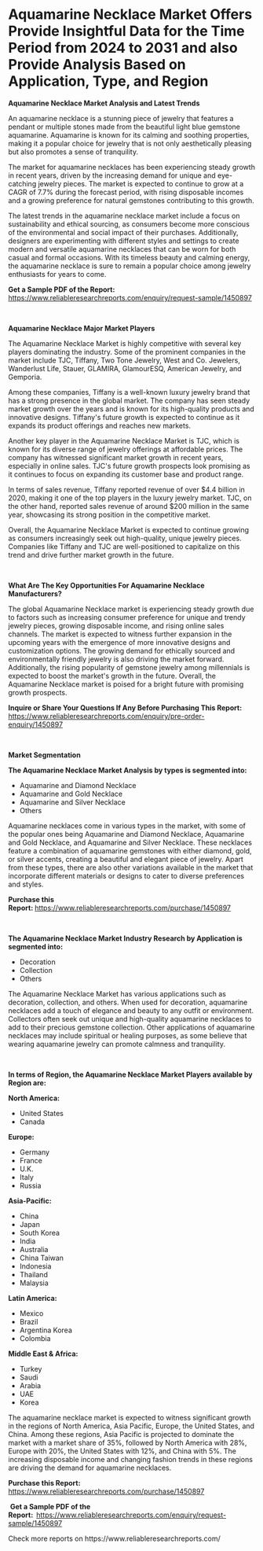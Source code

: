 <p><h1>Aquamarine Necklace Market Offers Provide Insightful Data for the Time Period from 2024 to 2031 and also Provide Analysis Based on Application, Type, and Region</h1></p><p><strong>Aquamarine Necklace Market Analysis and Latest Trends</strong></p>
<p><p>An aquamarine necklace is a stunning piece of jewelry that features a pendant or multiple stones made from the beautiful light blue gemstone aquamarine. Aquamarine is known for its calming and soothing properties, making it a popular choice for jewelry that is not only aesthetically pleasing but also promotes a sense of tranquility.</p><p>The market for aquamarine necklaces has been experiencing steady growth in recent years, driven by the increasing demand for unique and eye-catching jewelry pieces. The market is expected to continue to grow at a CAGR of 7.7% during the forecast period, with rising disposable incomes and a growing preference for natural gemstones contributing to this growth.</p><p>The latest trends in the aquamarine necklace market include a focus on sustainability and ethical sourcing, as consumers become more conscious of the environmental and social impact of their purchases. Additionally, designers are experimenting with different styles and settings to create modern and versatile aquamarine necklaces that can be worn for both casual and formal occasions. With its timeless beauty and calming energy, the aquamarine necklace is sure to remain a popular choice among jewelry enthusiasts for years to come.</p></p>
<p><strong>Get a Sample PDF of the Report:&nbsp;</strong> <a href="https://www.reliableresearchreports.com/enquiry/request-sample/1450897">https://www.reliableresearchreports.com/enquiry/request-sample/1450897</a></p>
<p>&nbsp;</p>
<p><strong>Aquamarine Necklace Major Market Players</strong></p>
<p><p>The Aquamarine Necklace Market is highly competitive with several key players dominating the industry. Some of the prominent companies in the market include TJC, Tiffany, Two Tone Jewelry, West and Co. Jewelers, Wanderlust Life, Stauer, GLAMIRA, GlamourESQ, American Jewelry, and Gemporia.</p><p>Among these companies, Tiffany is a well-known luxury jewelry brand that has a strong presence in the global market. The company has seen steady market growth over the years and is known for its high-quality products and innovative designs. Tiffany's future growth is expected to continue as it expands its product offerings and reaches new markets.</p><p>Another key player in the Aquamarine Necklace Market is TJC, which is known for its diverse range of jewelry offerings at affordable prices. The company has witnessed significant market growth in recent years, especially in online sales. TJC's future growth prospects look promising as it continues to focus on expanding its customer base and product range.</p><p>In terms of sales revenue, Tiffany reported revenue of over $4.4 billion in 2020, making it one of the top players in the luxury jewelry market. TJC, on the other hand, reported sales revenue of around $200 million in the same year, showcasing its strong position in the competitive market.</p><p>Overall, the Aquamarine Necklace Market is expected to continue growing as consumers increasingly seek out high-quality, unique jewelry pieces. Companies like Tiffany and TJC are well-positioned to capitalize on this trend and drive further market growth in the future.</p></p>
<p>&nbsp;</p>
<p><strong>What Are The Key Opportunities For Aquamarine Necklace Manufacturers?</strong></p>
<p><p>The global Aquamarine Necklace market is experiencing steady growth due to factors such as increasing consumer preference for unique and trendy jewelry pieces, growing disposable income, and rising online sales channels. The market is expected to witness further expansion in the upcoming years with the emergence of more innovative designs and customization options. The growing demand for ethically sourced and environmentally friendly jewelry is also driving the market forward. Additionally, the rising popularity of gemstone jewelry among millennials is expected to boost the market's growth in the future. Overall, the Aquamarine Necklace market is poised for a bright future with promising growth prospects.</p></p>
<p><strong>Inquire or Share Your Questions If Any Before Purchasing This Report:</strong> <a href="https://www.reliableresearchreports.com/enquiry/pre-order-enquiry/1450897">https://www.reliableresearchreports.com/enquiry/pre-order-enquiry/1450897</a></p>
<p>&nbsp;</p>
<p><strong>Market Segmentation</strong></p>
<p><strong>The Aquamarine Necklace Market Analysis by types is segmented into:</strong></p>
<p><ul><li>Aquamarine and Diamond Necklace</li><li>Aquamarine and Gold Necklace</li><li>Aquamarine and Silver Necklace</li><li>Others</li></ul></p>
<p><p>Aquamarine necklaces come in various types in the market, with some of the popular ones being Aquamarine and Diamond Necklace, Aquamarine and Gold Necklace, and Aquamarine and Silver Necklace. These necklaces feature a combination of aquamarine gemstones with either diamond, gold, or silver accents, creating a beautiful and elegant piece of jewelry. Apart from these types, there are also other variations available in the market that incorporate different materials or designs to cater to diverse preferences and styles.</p></p>
<p><strong>Purchase this Report:&nbsp;</strong><a href="https://www.reliableresearchreports.com/purchase/1450897">https://www.reliableresearchreports.com/purchase/1450897</a></p>
<p>&nbsp;</p>
<p><strong>The Aquamarine Necklace Market Industry Research by Application is segmented into:</strong></p>
<p><ul><li>Decoration</li><li>Collection</li><li>Others</li></ul></p>
<p><p>The Aquamarine Necklace Market has various applications such as decoration, collection, and others. When used for decoration, aquamarine necklaces add a touch of elegance and beauty to any outfit or environment. Collectors often seek out unique and high-quality aquamarine necklaces to add to their precious gemstone collection. Other applications of aquamarine necklaces may include spiritual or healing purposes, as some believe that wearing aquamarine jewelry can promote calmness and tranquility.</p></p>
<p>&nbsp;</p>
<p><strong>In terms of Region, the Aquamarine Necklace Market Players available by Region are:</strong></p>
<p>
    <p> <strong> North America: </strong>
        <ul>
            <li>United States</li>
            <li>Canada</li>
        </ul>
        </p> 
    <p> <strong> Europe: </strong>
        <ul>
            <li>Germany</li>
            <li>France</li>
            <li>U.K.</li>
            <li>Italy</li>
            <li>Russia</li>
        </ul>
        </p> 
    <p> <strong> Asia-Pacific: </strong>
        <ul>
            <li>China</li>
            <li>Japan</li>
            <li>South Korea</li>
            <li>India</li>
            <li>Australia</li>
            <li>China Taiwan</li>
            <li>Indonesia</li>
            <li>Thailand</li>
            <li>Malaysia</li>
        </ul>
        </p> 
    <p> <strong> Latin America: </strong>
        <ul>
            <li>Mexico</li>
            <li>Brazil</li>
            <li>Argentina Korea</li>
            <li>Colombia</li>
        </ul>
        </p> 
    <p> <strong> Middle East & Africa: </strong>
        <ul>
            <li>Turkey</li>
            <li>Saudi</li>
            <li>Arabia</li>
            <li>UAE</li>
            <li>Korea</li>
        </ul>
    </p>
    </p>
<p><p>The aquamarine necklace market is expected to witness significant growth in the regions of North America, Asia Pacific, Europe, the United States, and China. Among these regions, Asia Pacific is projected to dominate the market with a market share of 35%, followed by North America with 28%, Europe with 20%, the United States with 12%, and China with 5%. The increasing disposable income and changing fashion trends in these regions are driving the demand for aquamarine necklaces.</p></p>
<p><strong>Purchase this Report: </strong><a href="https://www.reliableresearchreports.com/purchase/1450897">https://www.reliableresearchreports.com/purchase/1450897</a></p>
<p>&nbsp;<strong>Get a Sample PDF of the Report:&nbsp;&nbsp;</strong><a href="https://www.reliableresearchreports.com/enquiry/request-sample/1450897">https://www.reliableresearchreports.com/enquiry/request-sample/1450897</a></p>
<p><strong></strong></p>
<p>Check more reports on https://www.reliableresearchreports.com/</p>